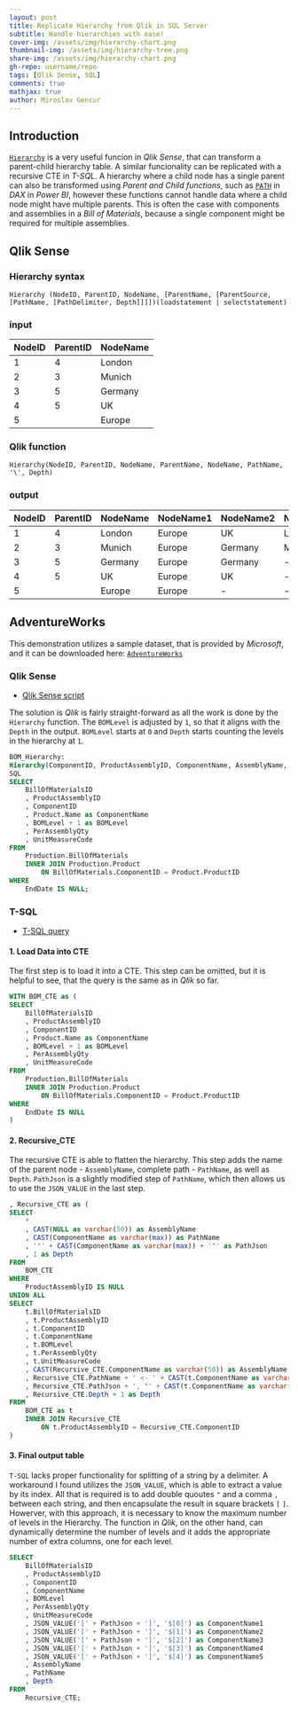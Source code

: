 ```yaml
---
layout: post
title: Replicate Hierarchy from Qlik in SQL Server
subtitle: Handle hierarchies with ease!
cover-img: /assets/img/hierarchy-chart.png
thumbnail-img: /assets/img/hierarchy-tree.png
share-img: /assets/img/hierarchy-chart.png
gh-repo: username/repo
tags: [Qlik Sense, SQL]
comments: true
mathjax: true
author: Miroslav Gencur
---
```


## Introduction
[`Hierarchy`](https://help.qlik.com/en-US/sense/November2024/Subsystems/Hub/Content/Sense_Hub/Scripting/ScriptPrefixes/Hierarchy.htm) is a very useful funcion in *Qlik Sense*, that can transform a parent-child hierarchy table. A similar funcionality can be replicated with a recursive CTE in *T-SQL*. A hierarchy where a child node has a single parent can also be transformed using *Parent and Child functions*, such as [`PATH`](https://learn.microsoft.com/en-us/dax/understanding-functions-for-parent-child-hierarchies-in-dax) in *DAX* in *Power BI*, however these functions cannot handle data where a child node might have multiple parents. This is often the case with components and assemblies in a *Bill of Materials*, because a single component might be required for multiple assemblies.

## Qlik Sense
### Hierarchy syntax
```text
Hierarchy (NodeID, ParentID, NodeName, [ParentName, [ParentSource, [PathName, [PathDelimiter, Depth]]]])(loadstatement | selectstatement) 
```

### input

| NodeID | ParentID | NodeName |
| :--- |:--- |:--- |
| 1 | 4 | London |
| 2 |	3 | Munich |
| 3 |	5 | Germany |
| 4 |	5 | UK |
| 5 |	| Europe |

### Qlik function
```text
Hierarchy(NodeID, ParentID, NodeName, ParentName, NodeName, PathName, '\', Depth)
```

### output

| NodeID | ParentID | NodeName | NodeName1 | NodeName2 | NodeName3 | ParentName | PathName | Depth |
| :--- |:--- |:--- |:--- |:--- |:--- |:--- |:--- |:--- |
| 1 |	4 | London | Europe | UK | London | UK | Europe\UK\London | 3 |
| 2 | 3 | Munich | Europe | Germany | Munich | Germany | Europe\Germany\Munich | 3 |
| 3 | 5 | Germany | Europe | Germany | - | Europe | Europe\Germany | 2 |
| 4 | 5 | UK | Europe | UK | - | Europe | Europe\UK | 2 |
| 5 |	  | Europe | Europe | - | - | - | Europe | 1 |

## AdventureWorks
This demonstration utilizes a sample dataset, that is provided by *Microsoft*, and it can be downloaded here: [`AdventureWorks`](https://learn.microsoft.com/en-us/sql/samples/adventureworks-install-configure?view=sql-server-ver16&tabs=ssms)
   

### Qlik Sense
- [Qlik Sense script](https://github.com/g-miroslav/Hierarchy/blob/ebfbc40063a39eb49998e64e123bdc443adbdcf6/Qlik_Sense_script.txt)

The solution is *Qlik* is fairly straight-forward as all the work is done by the `Hierarchy` function. The `BOMLevel` is adjusted by `1`, so that it aligns with the `Depth` in the output. `BOMLevel` starts at `0` and `Depth` starts counting the levels in the hierarchy at `1`.
```sql
BOM_Hierarchy:
Hierarchy(ComponentID, ProductAssemblyID, ComponentName, AssemblyName, ComponentName, PathName, ' <- ', Depth)
SQL
SELECT
    BillOfMaterialsID
    , ProductAssemblyID
    , ComponentID
    , Product.Name as ComponentName
    , BOMLevel + 1 as BOMLevel
    , PerAssemblyQty
    , UnitMeasureCode
FROM
    Production.BillOfMaterials
    INNER JOIN Production.Product
        ON BillOfMaterials.ComponentID = Product.ProductID
WHERE
    EndDate IS NULL;
```

### T-SQL
- [T-SQL query](https://github.com/g-miroslav/Hierarchy/blob/ebfbc40063a39eb49998e64e123bdc443adbdcf6/BOM_Hierarchy.sql)

#### 1. Load Data into CTE
The first step is to load it into a CTE. This step can be omitted, but it is helpful to see, that the query is the same as in *Qlik* so far.
```sql
WITH BOM_CTE as (
SELECT
    BillOfMaterialsID
    , ProductAssemblyID
    , ComponentID
    , Product.Name as ComponentName
    , BOMLevel + 1 as BOMLevel
    , PerAssemblyQty
    , UnitMeasureCode
FROM
    Production.BillOfMaterials
    INNER JOIN Production.Product
        ON BillOfMaterials.ComponentID = Product.ProductID
WHERE
    EndDate IS NULL
)
```
#### 2. Recursive_CTE
The recursive CTE is able to flatten the hierarchy. This step adds the name of the parent node - `AssemblyName`, complete path - `PathName`, as well as `Depth`. `PathJson` is a slightly modified step of `PathName`, which then allows us to use the `JSON_VALUE` in the last step.
```sql
, Recursive_CTE as (
SELECT
    *
    , CAST(NULL as varchar(50)) as AssemblyName
    , CAST(ComponentName as varchar(max)) as PathName
    , '"' + CAST(ComponentName as varchar(max)) + '"' as PathJson
    , 1 as Depth
FROM
    BOM_CTE
WHERE
    ProductAssemblyID IS NULL
UNION ALL
SELECT
    t.BillOfMaterialsID
    , t.ProductAssemblyID
    , t.ComponentID
    , t.ComponentName
    , t.BOMLevel
    , t.PerAssemblyQty
    , t.UnitMeasureCode
    , CAST(Recursive_CTE.ComponentName as varchar(50)) as AssemblyName
    , Recursive_CTE.PathName + ' <- ' + CAST(t.ComponentName as varchar(max)) as PathName
    , Recursive_CTE.PathJson + ', "' + CAST(t.ComponentName as varchar(max)) + '"' as PathJson
    , Recursive_CTE.Depth + 1 as Depth
FROM
    BOM_CTE as t
    INNER JOIN Recursive_CTE
        ON t.ProductAssemblyID = Recursive_CTE.ComponentID
)
```
#### 3. Final output table
`T-SQL` lacks proper functionality for splitting of a string by a delimiter. A workaround I found utilizes the `JSON_VALUE`, which is able to extract a value by its index. All that is required is to add double quoutes `"` and a comma `,` between each string, and then encapsulate the result in square brackets `[` `]`. Howerver, with this approach, it is necessary to know the maximum number of levels in the Hierarchy. The function in *Qlik*, on the other hand, can dynamically determine the number of levels and it adds the appropriate number of extra columns, one for each level.
```sql
SELECT 
    BillOfMaterialsID
    , ProductAssemblyID
    , ComponentID
    , ComponentName
    , BOMLevel
    , PerAssemblyQty
    , UnitMeasureCode
    , JSON_VALUE('[' + PathJson + ']', '$[0]') as ComponentName1
    , JSON_VALUE('[' + PathJson + ']', '$[1]') as ComponentName2
    , JSON_VALUE('[' + PathJson + ']', '$[2]') as ComponentName3
    , JSON_VALUE('[' + PathJson + ']', '$[3]') as ComponentName4
    , JSON_VALUE('[' + PathJson + ']', '$[4]') as ComponentName5
    , AssemblyName
    , PathName
    , Depth
FROM
    Recursive_CTE;
```
